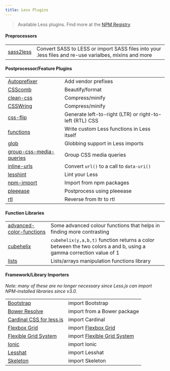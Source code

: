 ```yaml
---
title: Less Plugins
---
```

> Available Less plugins. Find more at the [NPM Registry](https://www.npmjs.com/search?q=%22less-plugin%22)

#### Preprocessors
| | |
|---|---|
| [sass2less](https://github.com/mediafreakch/less-plugin-sass2less) | Convert SASS to LESS or import SASS files into your .less files and re-use varialbes, mixins and more 

#### Postprocessor/Feature Plugins
| | |
|---|---|
| [Autoprefixer](https://github.com/less/less-plugin-autoprefix) | Add vendor prefixes
| [CSScomb](https://github.com/bassjobsen/less-plugin-csscomb/) | Beautify/format
| [clean-css](https://github.com/less/less-plugin-clean-css) | Compress/minify
| [CSSWring](https://github.com/bassjobsen/less-plugin-csswring) | Compress/minify
| [css-flip](https://github.com/bassjobsen/less-plugin-css-flip) | Generate left-to-right (LTR) or right-to-left (RTL) CSS
| [functions](https://github.com/seven-phases-max/less-plugin-functions) | Write custom Less functions in Less itself
| [glob](https://github.com/just-boris/less-plugin-glob) | Globbing support in Less imports
| [group-css-media-queries](https://github.com/bassjobsen/less-plugin-group-css-media-queries) | Group CSS media queries
| [inline-urls](https://github.com/less/less-plugin-inline-urls) | Convert `url()` to a call to `data-uri()`
| [lesshint](https://github.com/lesshint/lesshint) | Lint your Less
| [npm-import](https://github.com/less/less-plugin-npm-import) | Import from npm packages
| [pleeease](https://github.com/bassjobsen/less-plugin-pleeease) | Postprocess using pleeease
| [rtl](https://github.com/less/less-plugin-rtl) | Reverse from ltr to rtl

#### Function Libraries
| | |
|---|---|
| [advanced-color-functions](https://github.com/less/less-plugin-advanced-color-functions/) | Some advanced colour functions that helps in finding more contrasting 
| [cubehelix](https://github.com/bassjobsen/less-plugin-cubehelix) | `cubehelix(y,a,b,t)` function returns a color between the two colors a and b, using a gamma correction value of 1
| [lists](https://github.com/seven-phases-max/less-plugin-lists) | Lists/arrays manipulation functions library

#### Framework/Library Importers
<!-- currently false, but rewriting the file importer for less-node -->
_Note: many of these are no longer necessary since Less.js can import NPM-installed libraries since v3.0._

| | |
|---|---|
| [Bootstrap](https://github.com/bassjobsen/less-plugin-bootstrap/) | import Bootstrap
| [Bower Resolve](https://github.com/Mercateo/less-plugin-bower-resolve) | import from a Bower package
| [Cardinal CSS for less.js](https://github.com/bassjobsen/less-plugin-cardinal) | import Cardinal
| [Flexbox Grid](https://github.com/bassjobsen/less-plugin-flexboxgrid)  | import [Flexbox Grid](http://flexboxgrid.com/)
| [Flexible Grid System](https://github.com/bassjobsen/less-plugin-flexiblegs) | import [Flexible Grid System](http://flexible.gs/)
| [Ionic](https://github.com/bassjobsen/less-plugin-ionic) | import Ionic
| [Lesshat](https://github.com/bassjobsen/less-plugin-lesshat/) | import Lesshat
| [Skeleton](https://github.com/bassjobsen/less-plugin-skeleton) | import Skeleton






